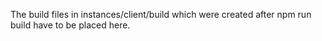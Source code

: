 The build files in instances/client/build which were created after npm run build have to be placed here.